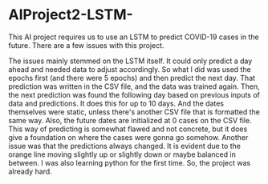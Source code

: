 # AIProject2-LSTM-

This AI project requires us to use an LSTM to predict COVID-19 cases in the future. There are a few issues with this project.

The issues mainly stemmed on the LSTM itself. It could only predict a day ahead and needed data to adjust accordingly. So what I did was used the epochs first (and there were 5 epochs) and then predict the next day. That prediction was written in the CSV file, and the data was trained again. Then, the next prediction was found the following day based on previous inputs of data and predictions. It does this for up to 10 days. And the dates themselves were static, unless there's another CSV file that is formatted the same way.
Also, the future dates are initialized at 0 cases on the CSV file. This way of predicting is somewhat flawed and not concrete, but it does give a foundation on where the cases were gonna go somehow.
Another issue was that the predictions always changed. It is evident due to the orange line moving slightly up or slightly down or maybe balanced in between.
I was also learning python for the first time. So, the project was already hard.
